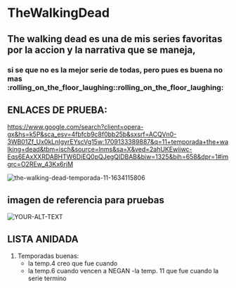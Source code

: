# TheWalkingDead
 
## The walking dead es una de mis series favoritas por la accion y la narrativa que se maneja, 

### si se que no es la mejor serie de todas, pero pues es buena no mas :rolling_on_the_floor_laughing::rolling_on_the_floor_laughing:

## ENLACES DE PRUEBA: 

https://www.google.com/search?client=opera-gx&hs=k5P&sca_esv=4fbfcb9c8f0bb25b&sxsrf=ACQVn0-3WB01Zf_Ux0kLnIgyrEYscVg15w:1709133389887&q=11+temporada+the+walking+dead&tbm=isch&source=lnms&sa=X&ved=2ahUKEwiiwc-Eqs6EAxXXRDABHTW6DiEQ0pQJegQIDBAB&biw=1325&bih=658&dpr=1#imgrc=O2REw_43Kx6rjM

![the-walking-dead-temporada-11-1634115806](https://github.com/HDZaid/TheWalkingDead/assets/99771358/9a7519f8-501c-4a41-8ecd-7c9d95f7e278)



## imagen de referencia para pruebas 

<picture>
 <source media="(prefers-color-scheme: dark)" srcset="YOUR-DARKMODE-IMAGE">
 <source media="(prefers-color-scheme: light)" srcset="YOUR-LIGHTMODE-IMAGE">
 <img alt="YOUR-ALT-TEXT" src="YOUR-DEFAULT-IMAGE">
</picture>

## LISTA ANIDADA 

1. Temporadas buenas:
   - la temp.4 creo que fue cuando
   - la temp.6 cuando vencen a NEGAN
      -la temp. 11 que fue cuando la serie termino 
